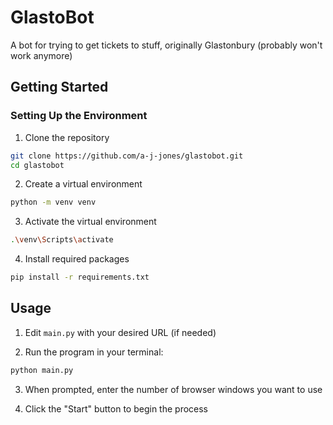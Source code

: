# GlastoBot

A bot for trying to get tickets to stuff, originally Glastonbury (probably won't work anymore)

## Getting Started


### Setting Up the Environment

1. Clone the repository
```bash
git clone https://github.com/a-j-jones/glastobot.git
cd glastobot
```

2. Create a virtual environment
```bash
python -m venv venv
```

3. Activate the virtual environment

```bash
.\venv\Scripts\activate
```

4. Install required packages
```bash
pip install -r requirements.txt
```

## Usage

1. Edit `main.py` with your desired URL (if needed)

2. Run the program in your terminal:
```bash
python main.py
```

3. When prompted, enter the number of browser windows you want to use

4. Click the "Start" button to begin the process